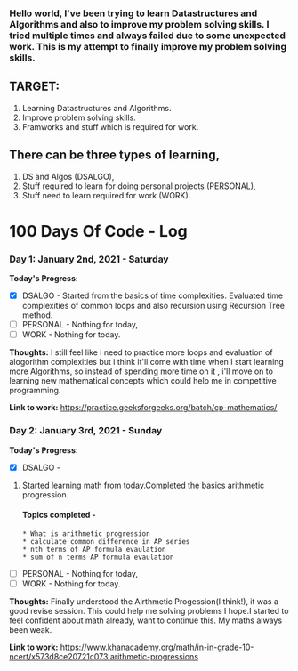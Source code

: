 ### Hello world, I've been trying to learn Datastructures and Algorithms and also to improve my problem solving skills. I tried multiple times and always failed due to some unexpected work. This is my attempt to finally improve my problem solving skills.

## TARGET:
1. Learning Datastructures and Algorithms. 
2. Improve problem solving skills.
3. Framworks and stuff which is required for work.

## There can be three types of learning,
1. DS and Algos (DSALGO),
2. Stuff required to learn for doing personal projects (PERSONAL),
3. Stuff need to learn required for work (WORK).

# 100 Days Of Code - Log

### Day 1: January 2nd, 2021 - Saturday

**Today's Progress**: 

- [X] DSALGO - Started from the basics of time complexities. Evaluated time complexities of common loops and also recursion using Recursion Tree method.
- [ ] PERSONAL - Nothing for today,
- [ ] WORK - Nothing for today.

**Thoughts:** I still feel like i need to practice more loops and evaluation of alogorithm complexities but i think it'll come with time when I start learning more Algorithms, so instead of spending more time on it , i'll move on to learning new mathematical concepts which could help me in competitive programming.

**Link to work:** https://practice.geeksforgeeks.org/batch/cp-mathematics/

### Day 2: January 3rd, 2021 - Sunday

**Today's Progress**: 

- [X] DSALGO - 
1. Started learning math from today.Completed the basics arithmetic progression.
      #### Topics completed -
       * What is arithmetic progression
       * calculate common difference in AP series
       * nth terms of AP formula evaulation
       * sum of n terms AP formula evaulation
- [ ] PERSONAL - Nothing for today,
- [ ] WORK - Nothing for today.

**Thoughts:** Finally understood the Airthmetic Progession(I think!), it was a good revise session. This could help me solving problems I hope.I started to feel confident about math already, want to continue this. My maths always been weak.

**Link to work:** https://www.khanacademy.org/math/in-in-grade-10-ncert/x573d8ce20721c073:arithmetic-progressions
